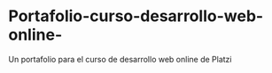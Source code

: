# Portafolio-curso-desarrollo-web-online-
Un portafolio para el curso de desarrollo web online de Platzi
